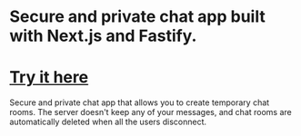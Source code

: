 # Secure and private chat app built with Next.js and Fastify.

# [Try it here ](https://private-chat-tool.up.railway.app/)

Secure and private chat app that allows you to create temporary chat rooms. The server doesn't keep any of your messages, and chat rooms are automatically deleted when all the users disconnect.
